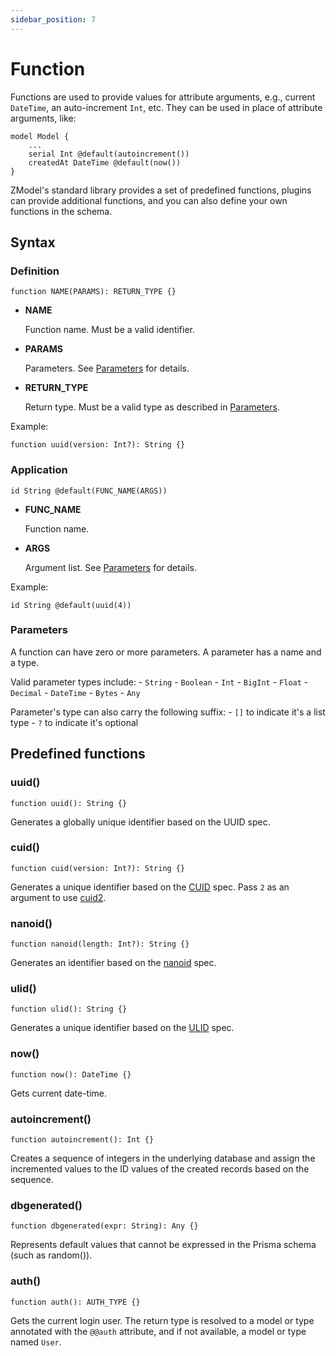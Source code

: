 ```yaml
---
sidebar_position: 7
---
```


# Function

Functions are used to provide values for attribute arguments, e.g., current `DateTime`, an auto-increment `Int`, etc. They can be used in place of attribute arguments, like:

```zmodel
model Model {
    ...
    serial Int @default(autoincrement())
    createdAt DateTime @default(now())
}
```

ZModel's standard library provides a set of predefined functions, plugins can provide additional functions, and you can also define your own functions in the schema.

## Syntax

### Definition

```zmodel
function NAME(PARAMS): RETURN_TYPE {}
```

-   **NAME**

    Function name. Must be a valid identifier.

-   **PARAMS**

    Parameters. See [Parameters](#parameters) for details.

-   **RETURN_TYPE**

    Return type. Must be a valid type as described in [Parameters](#parameters).

Example:

```zmodel
function uuid(version: Int?): String {}
```

### Application

```zmodel
id String @default(FUNC_NAME(ARGS))
```
-   **FUNC_NAME**

    Function name.

-   **ARGS**

    Argument list. See [Parameters](#parameters) for details.

Example:

```zmodel
id String @default(uuid(4))
```

### Parameters

A function can have zero or more parameters. A parameter has a name and a type.

Valid parameter types include:
    -   `String`
    -   `Boolean`
    -   `Int`
    -   `BigInt`
    -   `Float`
    -   `Decimal`
    -   `DateTime`
    -   `Bytes`
    -   `Any`

Parameter's type can also carry the following suffix:
    - `[]` to indicate it's a list type
    - `?` to indicate it's optional

## Predefined functions

### uuid()

```zmodel
function uuid(): String {}
```

Generates a globally unique identifier based on the UUID spec.

### cuid()

```zmodel
function cuid(version: Int?): String {}
```

Generates a unique identifier based on the [CUID](https://github.com/ericelliott/cuid) spec. Pass `2` as an argument to use [cuid2](https://github.com/paralleldrive/cuid2).

### nanoid()

```zmodel
function nanoid(length: Int?): String {}
```

Generates an identifier based on the [nanoid](https://github.com/ai/nanoid) spec.

### ulid()

```zmodel
function ulid(): String {}
```

Generates a unique identifier based on the [ULID](https://github.com/ulid/spec) spec.

### now()

```zmodel
function now(): DateTime {}
```

Gets current date-time.

### autoincrement()

```zmodel
function autoincrement(): Int {}
```

Creates a sequence of integers in the underlying database and assign the incremented
values to the ID values of the created records based on the sequence.

### dbgenerated()

```zmodel
function dbgenerated(expr: String): Any {}
```

Represents default values that cannot be expressed in the Prisma schema (such as random()).

### auth()

```zmodel
function auth(): AUTH_TYPE {}
```

Gets the current login user. The return type is resolved to a model or type annotated with the `@@auth` attribute, and if not available, a model or type named `User`.

